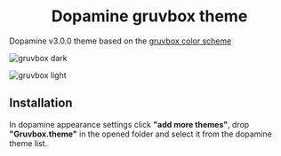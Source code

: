 # <div align="center">Dopamine gruvbox theme</div>

Dopamine v3.0.0 theme based on the [gruvbox color scheme](https://github.com/morhetz/gruvbox)

![gruvbox dark](https://github.com/user-attachments/assets/26cf6ef5-307f-4c26-80c7-0feef79f5ca4)

![gruvbox light](https://github.com/user-attachments/assets/bbf0de55-afef-4a2c-98c1-eb1b61ec73d9)


Installation
------------

In dopamine appearance settings click **"add more themes"**, drop **"Gruvbox.theme"** in the opened folder and select it from the dopamine theme list.
